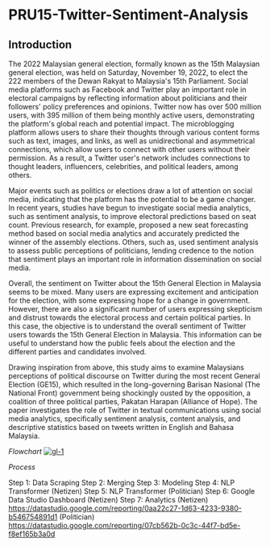 # PRU15-Twitter-Sentiment-Analysis

## Introduction
The 2022 Malaysian general election, formally known as the 15th Malaysian general election, was held on Saturday, November 19, 2022, to elect the 222 members of the Dewan Rakyat to Malaysia's 15th Parliament. Social media platforms such as Facebook and Twitter play an important role in electoral campaigns by reflecting information about politicians and their followers' policy preferences and opinions. Twitter now has over 500 million users, with 395 million of them being monthly active users, demonstrating the platform's global reach and potential impact. The microblogging platform allows users to share their thoughts through various content forms such as text, images, and links, as well as unidirectional and asymmetrical connections, which allow users to connect with other users without their permission. As a result, a Twitter user's network includes connections to thought leaders, influencers, celebrities, and political leaders, among others.

Major events such as politics or elections draw a lot of attention on social media, indicating that the platform has the potential to be a game changer. In recent years, studies have begun to investigate social media analytics, such as sentiment analysis, to improve electoral predictions based on seat count. Previous research, for example, proposed a new seat forecasting method based on social media analytics and accurately predicted the winner of the assembly elections. Others, such as, used sentiment analysis to assess public perceptions of politicians, lending credence to the notion that sentiment plays an important role in information dissemination on social media.

Overall, the sentiment on Twitter about the 15th General Election in Malaysia seems to be mixed. Many users are expressing excitement and anticipation for the election, with some expressing hope for a change in government. However, there are also a significant number of users expressing skepticism and distrust towards the electoral process and certain political parties. In this case, the objective is to understand the overall sentiment of Twitter users towards the 15th General Election in Malaysia. This information can be useful to understand how the public feels about the election and the different parties and candidates involved.

Drawing inspiration from above, this study aims to examine Malaysians perceptions of political discourse on Twitter during the most recent General Election (GE15), which resulted in the long-governing Barisan Nasional (The National Front) government being shockingly ousted by the opposition, a coalition of three political parties, Pakatan Harapan (Alliance of Hope). The paper investigates the role of Twitter in textual communications using social media analytics, specifically sentiment analysis, content analysis, and descriptive statistics based on tweets written in English and Bahasa Malaysia.

_Flowchart_
[![gl-1](https://user-images.githubusercontent.com/20576651/151848491-0eb49b6f-c278-46f3-8dfe-67ad92b2c17d.png)
](https://raw.githubusercontent.com/HachiroSan/PRU15-Twitter-Sentiment-Analysis/main/img/PRU15%20Twitter%20Analysis_Img0.png)

_Process_

Step 1: Data Scraping 
Step 2: Merging
Step 3: Modeling
Step 4: NLP Transformer (Netizen)
Step 5: NLP Transformer (Politician)
Step 6: Google Data Studio Dashboard (Netizen)
Step 7: Analytics
(Netizen) https://datastudio.google.com/reporting/0aa22c27-1d63-4233-9380-b546754891d1
(Politician) https://datastudio.google.com/reporting/07cb562b-0c3c-44f7-bd5e-f8ef165b3a0d
